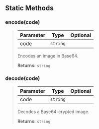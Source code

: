 ## Static Methods
### encode(code)
>| Parameter | Type | Optional |
>|-|-|:-:|
>| code | `string` |  |
>
>Encodes an image in Base64.
>
>**Returns:** `string`

### decode(code)
>| Parameter | Type | Optional |
>|-|-|:-:|
>| code | `string` |  |
>
>Decodes a Base64-crypted image.
>
>**Returns:** `string`

